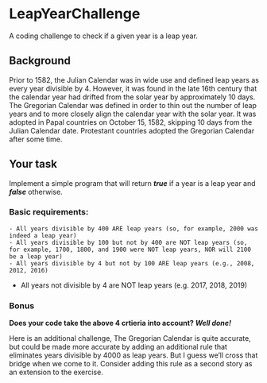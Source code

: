 # **LeapYearChallenge**
A coding challenge to check if a given year is a leap year. 

## **Background**
Prior to 1582, the Julian Calendar was in wide use and defined leap years as every year divisible by 4. However, it was found in the late 16th century that the calendar year had drifted from the solar year by approximately 10 days. The Gregorian Calendar was defined in order to thin out the number of leap years and to more closely align the calendar year with the solar year. It was adopted in Papal countries on October 15, 1582, skipping 10 days from the Julian Calendar date. Protestant countries adopted the Gregorian Calendar after some time.



## **Your task**
Implement a simple program that will return ***true*** if a year is a leap year and ***false*** otherwise.

### Basic requirements:
	- All years divisible by 400 ARE leap years (so, for example, 2000 was indeed a leap year)
	- All years divisible by 100 but not by 400 are NOT leap years (so, for example, 1700, 1800, and 1900 were NOT leap years, NOR will 2100 be a leap year)
	- All years divisible by 4 but not by 100 ARE leap years (e.g., 2008, 2012, 2016)
  - All years not divisible by 4 are NOT leap years (e.g. 2017, 2018, 2019)

###  Bonus
**Does your code take the above 4 crtieria into account? _Well done!_** 

Here is an additional challenge, 
The Gregorian Calendar is quite accurate, but could be made more accurate by adding an additional rule that eliminates years divisible by 4000 as leap years. But I guess we’ll cross that bridge when we come to it. Consider adding this rule as a second story as an extension to the exercise.
